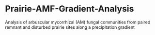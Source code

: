 # Prairie-AMF-Gradient-Analysis
Analysis of arbuscular mycorrhizal (AM) fungal communities from paired remnant and disturbed prairie sites along a precipitation gradient
